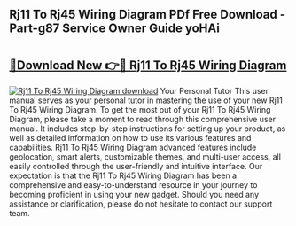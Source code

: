 ## Rj11 To Rj45 Wiring Diagram PDf Free Download - Part-g87 Service Owner Guide yoHAi

# <h2><a href="http://dfsk031.blite.top/?on=Rj11+To+Rj45+Wiring+Diagram">🔗Download New 👉🔴 Rj11 To Rj45 Wiring Diagram</a></h2>

[![Rj11 To Rj45 Wiring Diagram download](https://i.imgur.com/lujVjoI.png)](http://dfsk031.blite.top/?on=Rj11+To+Rj45+Wiring+Diagram)
Your Personal Tutor This user manual serves as your personal tutor in mastering the use of your new Rj11 To Rj45 Wiring Diagram. To get the most out of your Rj11 To Rj45 Wiring Diagram, please take a moment to read through this comprehensive user manual. It includes step-by-step instructions for setting up your product, as well as detailed information on how to use its various features and capabilities. Rj11 To Rj45 Wiring Diagram advanced features include geolocation, smart alerts, customizable themes, and multi-user access, all easily controlled through the user-friendly and intuitive interface. Our expectation is that the Rj11 To Rj45 Wiring Diagram has been a comprehensive and easy-to-understand resource in your journey to becoming proficient in using your new gadget. Should you need any assistance or clarification, please do not hesitate to contact our support team.
